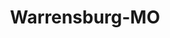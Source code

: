 ---
title: Warrensburg-MO
slug: warrensburg-mo
f_state:
- cms/state/missouri.md
f_locations:
- cms/payday-loan/advance-america-2037.md
- cms/payday-loan/advance-america-3108.md
- cms/payday-loan/check-into-cash-12171.md
- cms/payday-loan/check-into-cash-12210.md
- cms/payday-loan/check-into-cash-12211.md
- cms/payday-loan/check-into-cash-of-missouri-13469.md
- cms/payday-loan/check-into-cash-of-missouri-13510.md
- cms/payday-loan/quick-cash-inc-25080.md
- cms/payday-loan/quick-cash-inc-25108.md
- cms/payday-loan/quik-cash-25421.md
- cms/payday-loan/superior-cash-advance-27033.md
- cms/payday-loan/superior-cash-advance-27034.md
- cms/payday-loan/superior-cash-advance-inc-27035.md
updated-on: '2024-05-30T13:41:28.615Z'
created-on: '2024-05-30T13:41:28.615Z'
published-on: '2024-05-30T13:54:32.469Z'
f_city: Warrensburg
layout: '[city].html'
tags: city
---